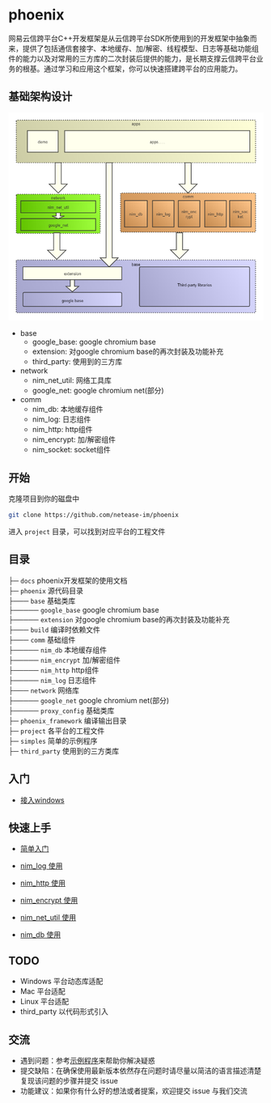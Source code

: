 # phoenix

网易云信跨平台C++开发框架是从云信跨平台SDK所使用到的开发框架中抽象而来，提供了包括通信套接字、本地缓存、加/解密、线程模型、日志等基础功能组件的能力以及对常用的三方库的二次封装后提供的能力，是长期支撑云信跨平台业务的根基。通过学习和应用这个框架，你可以快速搭建跨平台的应用能力。

## 基础架构设计

![preview](docs/image/phoenix.png)

- base
  - google_base: google chromium base
  - extension: 对google chromium base的再次封装及功能补充
  - third_party: 使用到的三方库
 - network
   - nim_net_util: 网络工具库
   - google_net: google chromium net(部分)
- comm
   - nim_db: 本地缓存组件
   - nim_log: 日志组件
   - nim_http: http组件
   - nim_encrypt: 加/解密组件
   - nim_socket: socket组件

## 开始

克隆项目到你的磁盘中

```bash
git clone https://github.com/netease-im/phoenix
```

进入 `project` 目录，可以找到对应平台的工程文件

## 目录

├─ `docs` phoenix开发框架的使用文档  
├─ `phoenix` 源代码目录  
├─── `base` 基础类库  
├───── `google_base` google chromium base   
├───── `extension` 对google chromium base的再次封装及功能补充   
├─── `build` 编译时依赖文件  
├─── `comm` 基础组件  
├───── `nim_db` 本地缓存组件  
├───── `nim_encrypt` 加/解密组件  
├───── `nim_http` http组件  
├───── `nim_log` 日志组件  
├─── `network` 网络库  
├───── `google_net` google chromium net(部分)  
├───── `proxy_config` 基础类库  
├─ `phoenix_framework` 编译输出目录  
├─ `project` 各平台的工程文件  
├─ `simples` 简单的示例程序  
├─ `third_party` 使用到的三方类库  

## 入门

 - [接入windows](docs/getting-started/windows.md)

 ## 快速上手

 - [简单入门](docs/getting-started/comm/init.md)

 - [nim_log 使用](docs/getting-started/comm/log.md)

 - [nim_http 使用](docs/getting-started/comm/http.md)

 - [nim_encrypt 使用](docs/getting-started/comm/encrypt.md)

 - [nim_net_util 使用](docs/getting-started/comm/net-util.md)

 - [nim_db 使用](docs/getting-started/comm/db.md)

 ## TODO
 - Windows 平台动态库适配
 - Mac 平台适配
 - Linux 平台适配
 - third_party 以代码形式引入

## 交流

 - 遇到问题：参考[示例程序](simples/README.md)来帮助你解决疑惑
 - 提交缺陷：在确保使用最新版本依然存在问题时请尽量以简洁的语言描述清楚复现该问题的步骤并提交 issue
 - 功能建议：如果你有什么好的想法或者提案，欢迎提交 issue 与我们交流
